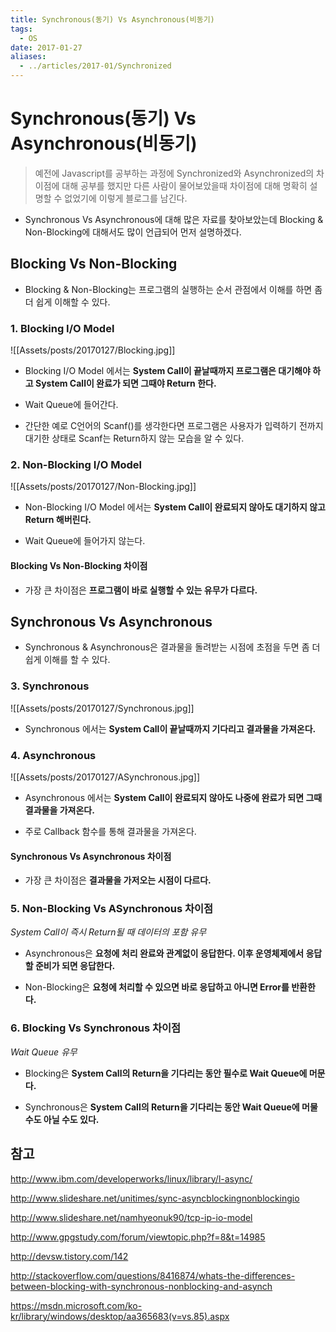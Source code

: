```yaml
---
title: Synchronous(동기) Vs Asynchronous(비동기)
tags:
  - OS
date: 2017-01-27
aliases: 
  - ../articles/2017-01/Synchronized
---
```


# **Synchronous(동기) Vs Asynchronous(비동기)**

> 예전에 Javascript를 공부하는 과정에 Synchronized와 Asynchronized의 차이점에 대해 공부를 했지만 다른 사람이 물어보았을때 차이점에 대해 명확히 설명할 수 없었기에 이렇게 블로그를 남긴다.

- Synchronous Vs Asynchronous에 대해 많은 자료를 찾아보았는데 Blocking & Non-Blocking에 대해서도 많이 언급되어 먼저 설명하겠다.

## **Blocking Vs Non-Blocking**

- Blocking & Non-Blocking는 프로그램의 실행하는 순서 관점에서 이해를 하면 좀 더 쉽게 이해할 수 있다.

### 1. Blocking I/O Model

![[Assets/posts/20170127/Blocking.jpg]]

- Blocking I/O Model 에서는 **System Call이 끝날때까지 프로그램은 대기해야 하고 System Call이 완료가 되면 그때야 Return 한다.**

- Wait Queue에 들어간다.

- 간단한 예로 C언어의 Scanf()를 생각한다면 프로그램은 사용자가 입력하기 전까지 대기한 상태로 Scanf는 Return하지 않는 모습을 알 수 있다.

### 2. Non-Blocking I/O Model

![[Assets/posts/20170127/Non-Blocking.jpg]]

- Non-Blocking I/O Model 에서는 **System Call이 완료되지 않아도 대기하지 않고 Return 해버린다.**

- Wait Queue에 들어가지 않는다.

#### Blocking Vs Non-Blocking 차이점

- 가장 큰 차이점은  **프로그램이 바로 실행할 수 있는 유무가 다르다.**

## **Synchronous Vs Asynchronous**

- Synchronous & Asynchronous은 결과물을 돌려받는 시점에 초점을 두면 좀 더 쉽게 이해를 할 수 있다.

### 3. Synchronous

![[Assets/posts/20170127/Synchronous.jpg]]

- Synchronous 에서는 **System Call이 끝날때까지 기다리고 결과물을 가져온다.**

### 4. Asynchronous

![[Assets/posts/20170127/ASynchronous.jpg]]

- Asynchronous 에서는 **System Call이 완료되지 않아도 나중에 완료가 되면 그때 결과물을 가져온다.**

- 주로 Callback 함수를 통해 결과물을 가져온다.

#### Synchronous Vs Asynchronous 차이점

- 가장 큰 차이점은 **결과물을 가저오는 시점이 다르다.**

### 5. Non-Blocking Vs ASynchronous 차이점

*System Call이 즉시 Return될 때 데이터의 포함 유무*

- Asynchronous은 **요청에 처리 완료와 관계없이 응답한다. 이후 운영체제에서 응답할 준비가 되면 응답한다.**

- Non-Blocking은 **요청에 처리할 수 있으면 바로 응답하고 아니면 Error를 반환한다.**

### 6. Blocking Vs Synchronous 차이점

*Wait Queue 유무*

- Blocking은 **System Call의 Return을 기다리는 동안 필수로 Wait Queue에 머문다.**

- Synchronous은 **System Call의 Return을 기다리는 동안 Wait Queue에 머물 수도 아닐 수도 있다.**

## 참고

<http://www.ibm.com/developerworks/linux/library/l-async/>

<http://www.slideshare.net/unitimes/sync-asyncblockingnonblockingio>

<http://www.slideshare.net/namhyeonuk90/tcp-ip-io-model>

<http://www.gpgstudy.com/forum/viewtopic.php?f=8&t=14985>

<http://devsw.tistory.com/142>

<http://stackoverflow.com/questions/8416874/whats-the-differences-between-blocking-with-synchronous-nonblocking-and-asynch>

<https://msdn.microsoft.com/ko-kr/library/windows/desktop/aa365683(v=vs.85).aspx>
